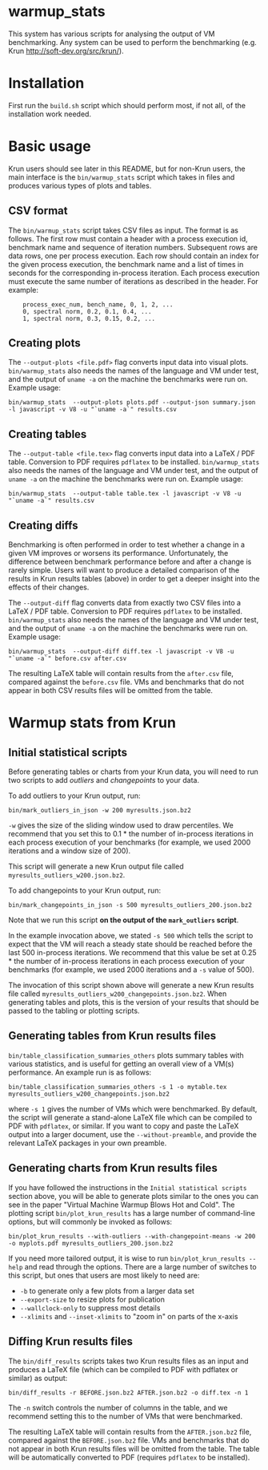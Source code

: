 # warmup_stats

This system has various scripts for analysing the output of VM benchmarking. Any
system can be used to perform the benchmarking (e.g. Krun
http://soft-dev.org/src/krun/).


# Installation

First run the `build.sh` script which should perform most, if not all, of the
installation work needed.


# Basic usage

Krun users should see later in this README, but for non-Krun users, the main
interface is the `bin/warmup_stats` script which takes in files and produces
various types of plots and tables.

## CSV format

The `bin/warmup_stats` script takes CSV files as input. The format is as
follows. The first row must contain a header with a process execution id,
benchmark name and sequence of iteration numbers. Subsequent rows are data rows,
one per process execution. Each row should contain an index for the given
process execution, the benchmark name and a list of times in seconds for the
corresponding in-process iteration. Each process execution must execute the same
number of iterations as described in the header. For example:

```
    process_exec_num, bench_name, 0, 1, 2, ...
    0, spectral norm, 0.2, 0.1, 0.4, ...
    1, spectral norm, 0.3, 0.15, 0.2, ...
```


## Creating plots

The `--output-plots <file.pdf>` flag converts input data into visual plots.
`bin/warmup_stats` also needs the names of the language and VM under test, and
the output of `uname -a` on the machine the benchmarks were run on. Example
usage:

```
bin/warmup_stats  --output-plots plots.pdf --output-json summary.json -l javascript -v V8 -u "`uname -a`" results.csv
```


## Creating tables

The `--output-table <file.tex>` flag converts input data into a LaTeX / PDF
table. Conversion to PDF requires `pdflatex` to be installed. `bin/warmup_stats`
also needs the names of the language and VM under test, and the output of
`uname -a` on the machine the benchmarks were run on. Example usage:

```
bin/warmup_stats  --output-table table.tex -l javascript -v V8 -u "`uname -a`" results.csv
```


## Creating diffs

Benchmarking is often performed in order to test whether a change in a given
VM improves or worsens its performance. Unfortunately, the difference between
benchmark performance before and after a change is rarely simple. Users will
want to produce a detailed comparison of the results in Krun results tables
(above) in order to get a deeper insight into the effects of their changes.

The `--output-diff` flag converts data from exactly two CSV files into a LaTeX /
PDF table. Conversion to PDF requires `pdflatex` to be installed.
`bin/warmup_stats` also needs the names of the language and VM under test, and
the output of `uname -a` on the machine the benchmarks were run on. Example
usage:

```
bin/warmup_stats  --output-diff diff.tex -l javascript -v V8 -u "`uname -a`" before.csv after.csv
```

The resulting LaTeX table will contain results from the `after.csv` file,
compared against the `before.csv` file. VMs and benchmarks that do not appear in
both CSV results files will be omitted from the table.


# Warmup stats from Krun

## Initial statistical scripts

Before generating tables or charts from your Krun data, you will need to run two
scripts to add *outliers* and *changepoints* to your data.

To add outliers to your Krun output, run:

```
bin/mark_outliers_in_json -w 200 myresults.json.bz2
```

`-w` gives the size of the sliding window used to draw percentiles. We recommend
that you set this to 0.1 * the number of in-process iterations in each process
execution of your benchmarks (for example, we used 2000 iterations and a window
size of 200).

This script will generate a new Krun output file called
`myresults_outliers_w200.json.bz2`.

To add changepoints to your Krun output, run:

```
bin/mark_changepoints_in_json -s 500 myresults_outliers_200.json.bz2
```

Note that we run this script **on the output of the `mark_outliers` script**.

In the example invocation above, we stated `-s 500` which tells the script to
expect that the VM will reach a steady state should be reached before the last
500 in-process iterations. We recommend that this value be set at 0.25 * the
number of in-process iterations in each process execution of your benchmarks
(for example, we used 2000 iterations and a `-s` value of 500).

The invocation of this script shown above will generate a new Krun results file
called `myresults_outliers_w200_changepoints.json.bz2`. When generating tables
and plots, this is the version of your results that should be passed to the
tabling or plotting scripts.


## Generating tables from Krun results files

`bin/table_classification_summaries_others` plots summary tables with various
statistics, and is useful for getting an overall view of a VM(s) performance.
An example run is as follows:

```
bin/table_classification_summaries_others -s 1 -o mytable.tex myresults_outliers_w200_changepoints.json.bz2
```

where `-s 1` gives the number of VMs which were benchmarked. By default, the
script will generate a stand-alone LaTeX file which can be compiled to PDF
with `pdflatex`, or similar. If you want to copy and paste the LaTeX output into
a larger document, use the `--without-preamble`, and provide the relevant LaTeX
packages in your own preamble.


## Generating charts from Krun results files

If you have followed the instructions in the `Initial statistical scripts`
section above, you will be able to generate plots similar to the ones you can
see in the paper "Virtual Machine Warmup Blows Hot and Cold". The plotting
script `bin/plot_krun_results` has a large number of command-line options, but
will commonly be invoked as follows:

```
bin/plot_krun_results --with-outliers --with-changepoint-means -w 200 -o myplots.pdf myresults_outliers_200.json.bz2
```

If you need more tailored output, it is wise to run
`bin/plot_krun_results --help` and read through the options. There are a large
number of switches to this script, but ones that users are most likely to need
are:

  * `-b` to generate only a few plots from a larger data set
  * `--export-size` to resize plots for publication
  * `--wallclock-only` to suppress most details
  * `--xlimits` and `--inset-xlimits` to "zoom in" on parts of the x-axis


## Diffing Krun results files

The `bin/diff_results` scripts takes two Krun results files as an input and
produces a LaTeX file (which can be compiled to PDF with pdflatex or similar)
as output:

```
bin/diff_results -r BEFORE.json.bz2 AFTER.json.bz2 -o diff.tex -n 1
```

The `-n` switch controls the number of columns in the table, and we recommend
setting this to the number of VMs that were benchmarked.

The resulting LaTeX table will contain results from the `AFTER.json.bz2` file,
compared against the `BEFORE.json.bz2` file. VMs and benchmarks that do not
appear in both Krun results files will be omitted from the table. The table
will be automatically converted to PDF (requires `pdflatex` to be installed).
